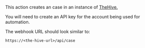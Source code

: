 This action creates an case in an instance of [TheHive.](https://thehive-project.org)

You will need to create an API key for the account being used for automation.

The webhook URL should look similar to:

`https://<the-hive-url>/api/case`
